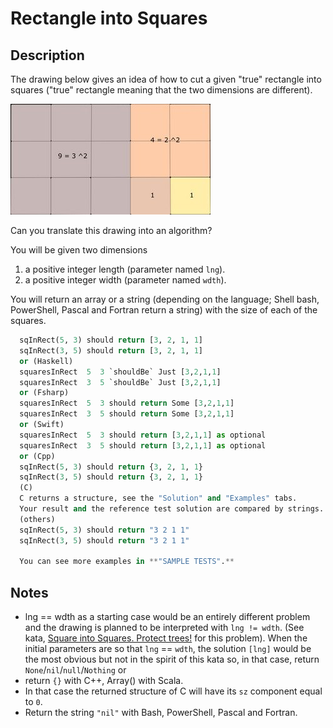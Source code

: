 # Rectangle into Squares

## Description

The drawing below gives an idea of how to cut a given "true" rectangle into squares ("true" rectangle meaning that the two dimensions are different).

![image](./img/image.jpg)

Can you translate this drawing into an algorithm?

You will be given two dimensions

1. a positive integer length (parameter named `lng`).
2. a positive integer width (parameter named `wdth`).

You will return an array or a string (depending on the language; Shell bash, PowerShell, Pascal and Fortran return a string) with the size of each of the squares.

```python
  sqInRect(5, 3) should return [3, 2, 1, 1]
  sqInRect(3, 5) should return [3, 2, 1, 1]
  or (Haskell)
  squaresInRect  5  3 `shouldBe` Just [3,2,1,1]
  squaresInRect  3  5 `shouldBe` Just [3,2,1,1]
  or (Fsharp)
  squaresInRect  5  3 should return Some [3,2,1,1]
  squaresInRect  3  5 should return Some [3,2,1,1]
  or (Swift)
  squaresInRect  5  3 should return [3,2,1,1] as optional
  squaresInRect  3  5 should return [3,2,1,1] as optional
  or (Cpp)
  sqInRect(5, 3) should return {3, 2, 1, 1}
  sqInRect(3, 5) should return {3, 2, 1, 1}
  (C)
  C returns a structure, see the "Solution" and "Examples" tabs.
  Your result and the reference test solution are compared by strings.
  (others)
  sqInRect(5, 3) should return "3 2 1 1"
  sqInRect(3, 5) should return "3 2 1 1"

  You can see more examples in **"SAMPLE TESTS".**
```

## Notes

* lng == wdth as a starting case would be an entirely different problem and the drawing is planned to be interpreted with `lng != wdth`. (See kata, [Square into Squares. Protect trees!](http://www.codewars.com/kata/54eb33e5bc1a25440d000891) for this problem). When the initial parameters are so that `lng` == `wdth`, the solution `[lng]` would be the most obvious but not in the spirit of this kata so, in that case, return `None`/`nil`/`null`/`Nothing` or
* return `{}` with C++, Array() with Scala.
* In that case the returned structure of C will have its `sz` component equal to `0`.
* Return the string `"nil"` with Bash, PowerShell, Pascal and Fortran.
